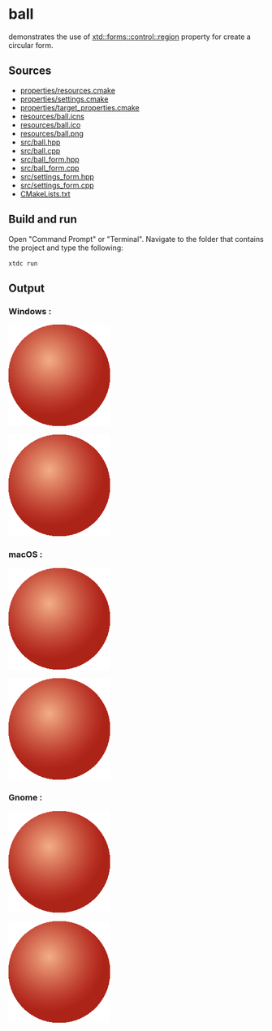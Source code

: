 # ball

demonstrates the use of [xtd::forms::control::region](https://gammasoft71.github.io/xtd/reference_guides/latest/classxtd_1_1forms_1_1control.html#ad87086e004f60985be7fa8d6eb1f8527) property for create a circular form.

## Sources

* [properties/resources.cmake](properties/resources.cmake)
* [properties/settings.cmake](properties/settings.cmake)
* [properties/target_properties.cmake](properties/target_properties.cmake)
* [resources/ball.icns](resources/ball.icns)
* [resources/ball.ico](resources/ball.ico)
* [resources/ball.png](resources/ball.png)
* [src/ball.hpp](src/ball.hpp)
* [src/ball.cpp](src/ball.cpp)
* [src/ball_form.hpp](src/ball_form.hpp)
* [src/ball_form.cpp](src/ball_form.cpp)
* [src/settings_form.hpp](src/settings_form.hpp)
* [src/settings_form.cpp](src/settings_form.cpp)
* [CMakeLists.txt](CMakeLists.txt)

## Build and run

Open "Command Prompt" or "Terminal". Navigate to the folder that contains the project and type the following:

```shell
xtdc run
```

## Output

### Windows :

![Screenshot](../../../../docs/pictures/examples/ball_w.png)

![Screenshot](../../../../docs/pictures/examples/ball_wd.png)

### macOS :

![Screenshot](../../../../docs/pictures/examples/ball_m.png)

![Screenshot](../../../../docs/pictures/examples/ball_md.png)

### Gnome :

![Screenshot](../../../../docs/pictures/examples/ball_g.png)

![Screenshot](../../../../docs/pictures/examples/ball_gd.png)
